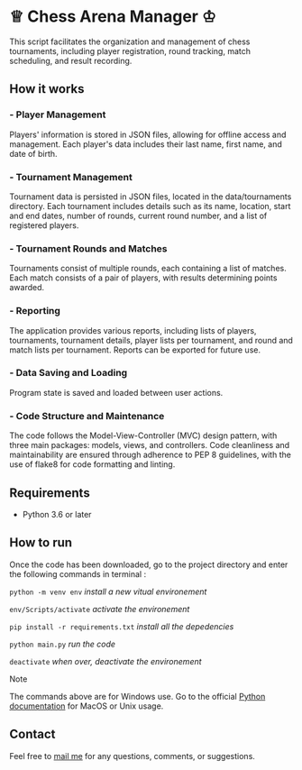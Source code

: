 # ♕ Chess Arena Manager ♔

This script facilitates the organization and management of chess tournaments, including player registration, round tracking, match scheduling, and result recording.

## How it works

### - Player Management
Players' information is stored in JSON files, allowing for offline access and management. Each player's data includes their last name, first name, and date of birth.

### - Tournament Management
Tournament data is persisted in JSON files, located in the data/tournaments directory. Each tournament includes details such as its name, location, start and end dates, number of rounds, current round number, and a list of registered players.

### - Tournament Rounds and Matches
Tournaments consist of multiple rounds, each containing a list of matches.
Each match consists of a pair of players, with results determining points awarded.

### - Reporting
The application provides various reports, including lists of players, tournaments, tournament details, player lists per tournament, and round and match lists per tournament. Reports can be exported for future use.

### - Data Saving and Loading
Program state is saved and loaded between user actions.

### - Code Structure and Maintenance
The code follows the Model-View-Controller (MVC) design pattern, with three main packages: models, views, and controllers.
Code cleanliness and maintainability are ensured through adherence to PEP 8 guidelines, with the use of flake8 for code formatting and linting.

## Requirements

- Python 3.6 or later

## How to run

Once the code has been downloaded, go to the project directory and enter the following commands in terminal :

  `python -m venv env` *install a new vitual environement*
    
  `env/Scripts/activate` *activate the environement*
    
  `pip install -r requirements.txt` *install all the depedencies*
    
  `python main.py` *run the code*

  `deactivate` *when over, deactivate the environement*
  

> [!NOTE]
> The commands above are for Windows use. Go to the official [Python documentation](https://docs.python.org/3/tutorial/venv.html) for MacOS or Unix usage.

## Contact
Feel free to [mail me](mailto:mas.ste@gmail.com) for any questions, comments, or suggestions.

